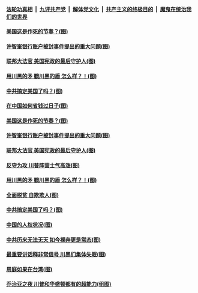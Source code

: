 ####  [法轮功真相](../../../../basic/blob/master/README.md?t=12091231) &nbsp;|&nbsp; [九评共产党](../../../../9ping.md/blob/master/README.md?t=12091231) &nbsp;|&nbsp; [解体党文化](../../../../jtdwh.md/blob/master/README.md?t=12091231)  &nbsp;|&nbsp; [共产主义的终极目的](../../../../gczydzjmd.md/blob/master/README.md?t=12091231) &nbsp;|&nbsp; [魔鬼在统治我们的世界](../../../../mgztzwmdsj.md/blob/master/README.md?t=12091231) 


#### [美国这是作死的节奏？(图)](../pages/p4/955175.md?t=12091231) 

#### [许智峯银行账户被封事件提出的重大问题(图)](../pages/p4/955171.md?t=12091231) 

#### [联邦大法官 美国宪政的最后守护人(图)](../pages/p4/955173.md?t=12091231) 

#### [用川黑的矛 戳川黑的盾 怎么样？！(图)](../pages/p4/955047.md?t=12091231) 

#### [中共搞定美国了吗？(图)](../pages/p4/955043.md?t=12091231) 



#### [在中国如何省钱过日子(图)](../pages/p4/955162.md?t=12091231) 

#### [美国这是作死的节奏？(图)](../pages/p4/955175.md?t=12091231) 

#### [许智峯银行账户被封事件提出的重大问题(图)](../pages/p4/955171.md?t=12091231) 

#### [联邦大法官 美国宪政的最后守护人(图)](../pages/p4/955173.md?t=12091231) 

#### [反守为攻 川普阵营士气高涨(图)](../pages/p4/955165.md?t=12091231) 



#### [用川黑的矛 戳川黑的盾 怎么样？！(图)](../pages/p4/955047.md?t=12091231) 

#### [全面脱贫 自欺欺人(图)](../pages/p4/955042.md?t=12091231) 

#### [中共搞定美国了吗？(图)](../pages/p4/955043.md?t=12091231) 

#### [中国的人权状况(图)](../pages/p4/955041.md?t=12091231) 

#### [中共历来无法无天 如今裸奔更是常态(图)](../pages/p4/955039.md?t=12091231) 




#### [最重要讲话释非常信号 川黑们集体失眠(图)](../pages/p4/954935.md?t=12091231) 

#### [周庭如果在台湾(图)](../pages/p4/954927.md?t=12091231) 

#### [乔治亚之夜 川普和华盛顿都有的超能力(组图)](../pages/p4/954899.md?t=12091231) 

